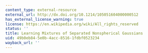 ```yaml
---
content_type: external-resource
external_url: http://dx.doi.org/10.1214/105051604000000512
has_external_license_warning: true
license: https://en.wikipedia.org/wiki/All_rights_reserved
status: ''
title: Learning Mixtures of Separated Nonspherical Gaussians
uid: 49b0eb84-5e0b-4acc-8516-1fdbf0523234
wayback_url: ''
---
```


